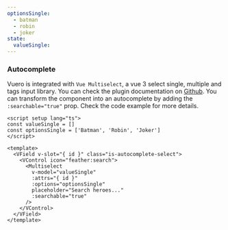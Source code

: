 ```yaml
---
optionsSingle:
  - batman
  - robin
  - joker
state:
  valueSingle:
---
```


### Autocomplete

Vuero is integrated with `Vue Multiselect`, a vue 3 select single, multiple and
tags input library. You can check the plugin documentation on
[Github](https://github.com/vueform/multiselect). You can transform the
component into an autocomplete by adding the `:searchable="true"` prop. Check
the code example for more details.

<!--code-->

```vue
<script setup lang="ts">
const valueSingle = []
const optionsSingle = ['Batman', 'Robin', 'Joker']
</script>

<template>
  <VField v-slot="{ id }" class="is-autocomplete-select">
    <VControl icon="feather:search">
      <Multiselect
        v-model="valueSingle"
        :attrs="{ id }"
        :options="optionsSingle"
        placeholder="Search heroes..."
        :searchable="true"
      />
    </VControl>
  </VField>
</template>
```

<!--/code-->

<!--example-->

<div class="columns">
  <div class="column is-4">
    <VField v-slot="{ id }" class="is-autocomplete-select">
      <VControl icon="feather:search">
        <Multiselect
          :attrs="{ id }"
          v-model="frontmatter.state.valueSingle"
          :options="frontmatter.optionsSingle"
          placeholder="Search heroes..."
          :searchable="true"
        />
      </VControl>
    </VField>
  </div>
  <div class="column is-4">
    <VField v-slot="{ id }" class="is-curved-select is-autocomplete-select">
      <VControl icon="feather:search">
        <Multiselect
          :attrs="{ id }"
          v-model="frontmatter.state.valueSingle"
          :options="frontmatter.optionsSingle"
          placeholder="Search heroes..."
          :searchable="true"
        />
      </VControl>
    </VField>
  </div>
  <div class="column is-4">
    <VField v-slot="{ id }" class="is-rounded-select is-autocomplete-select">
      <VControl icon="feather:search">
        <Multiselect
          :attrs="{ id }"
          v-model="frontmatter.state.valueSingle"
          :options="frontmatter.optionsSingle"
          placeholder="Search heroes..."
          :searchable="true"
        />
      </VControl>
    </VField>
  </div>
</div>

<!--/example-->
